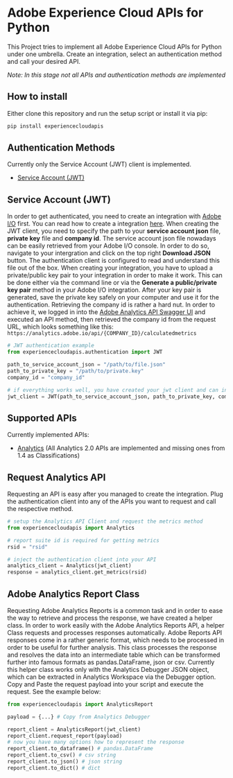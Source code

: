 # Adobe Experience Cloud APIs for Python
This Project tries to implement all Adobe Experience Cloud APIs for Python under one umbrella. Create an integration,
select an authentication method and call your desired API.

*Note: In this stage not all APIs and authentication methods are implemented*

## How to install
Either clone this repository and run the setup script or install it via pip:
```python
pip install experiencecloudapis
```

## Authentication Methods
Currently only the Service Account (JWT) client is implemented.
- [Service Account (JWT)](https://www.adobe.io/authentication/auth-methods.html#!AdobeDocs/adobeio-auth/master/AuthenticationOverview/AuthenticationGuide.md)

## Service Account (JWT)
In order to get authenticated, you need to create an integration with [Adobe I/O](https://console.adobe.io/) first. You can read how to create a integration [here](https://www.adobe.io/authentication/auth-methods.html#!AdobeDocs/adobeio-auth/master/AuthenticationOverview/ServiceAccountIntegration.md).
When creating the JWT client, you need to specify the path to your **service account json** file, **private key** file and **company id**.
The service account json file nowadays can be easily retrieved from your Adobe I/O console. In order to do so, navigate to your
intergration and click on the top right **Download JSON** button. The authentication client is configured to read and understand this
file out of the box. When creating your integration, you have to upload a private/public key pair to your integration in order to make it work.
This can be done either via the command line or via the **Generate a public/private key pair** method in your Adobe I/O integration. After your key pair is generated, save the private key safely on your computer and use it for the authentication.
Retrieving the company id is rather a hard nut. In order to achieve it, we logged in into the [Adobe Analytics API Swagger UI](https://adobedocs.github.io/analytics-2.0-apis) and executed an API method, then retrieved the company id from the request URL, which looks something like this:
`https://analytics.adobe.io/api/{COMPANY_ID}/calculatedmetrics`

```python
# JWT authentication example
from experiencecloudapis.authentication import JWT

path_to_service_account_json = "/path/to/file.json"
path_to_private_key = "/path/to/private.key"
company_id = "company_id"

# if everything works well, you have created your jwt client and can inject it into your API client
jwt_client = JWT(path_to_service_account_json, path_to_private_key, company_id)
```

## Supported APIs
Currently implemented APIs:
- [Analytics](https://adobedocs.github.io/analytics-2.0-apis) (All Analytics 2.0 APIs are implemented and missing ones from 1.4 as Classifications)

## Request Analytics API
Requesting an API is easy after you managed to create the integration. Plug the authentication client into any of the
APIs you want to request and call the respective method.


```python
# setup the Analytics API Client and request the metrics method
from experiencecloudapis import Analytics

# report suite id is required for getting metrics
rsid = "rsid"

# inject the authentication client into your API
analytics_client = Analytics(jwt_client)
response = analytics_client.get_metrics(rsid)
```

## Adobe Analytics Report Class
Requesting Adobe Analytics Reports is a common task and in order to ease the way to retrieve and process the response, we have created a helper class.
In order to work easily with the Adobe Analytics Reports API, a helper Class requests and processes responses automatically.
Adobe Reports API responses come in a rather generic format, which needs to be processed in order to be useful for further analysis.
This class processes the response and resolves the data into an intermediate table which can be transformed further into famous formats as pandas.DataFrame, json or csv.
Currently this helper class works only with the Analytics Debugger JSON object, which can be extracted in Analytics Workspace via the Debugger option.
Copy and Paste the request payload into your script and execute the request.
See the example below:

```python
from experiencecloudapis import AnalyticsReport

payload = {...} # Copy from Analytics Debugger

report_client = AnalyticsReport(jwt_client)
report_client.request_report(payload)
# now you have many options how to represent the response
report_client.to_dataframe() # pandas.DataFrame
report_client.to_csv() # csv string
report_client.to_json() # json string
report_client.to_dict() # dict
```